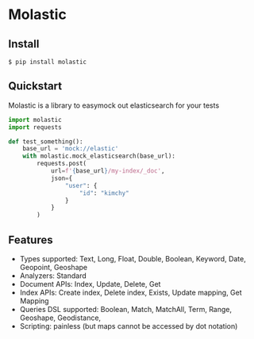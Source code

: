 # Molastic

## Install

```console
$ pip install molastic
```

## Quickstart

Molastic is a library to easymock out elasticsearch for your tests

```python
import molastic
import requests

def test_something():
    base_url = 'mock://elastic'
    with molastic.mock_elasticsearch(base_url):
        requests.post(
            url=f'{base_url}/my-index/_doc',
            json={ 
                "user": {
                    "id": "kimchy"
                } 
            }
        )
```

## Features

- Types supported: Text, Long, Float, Double, Boolean, Keyword, Date, Geopoint, Geoshape
- Analyzers: Standard
- Document APIs: Index, Update, Delete, Get
- Index APIs: Create index, Delete index, Exists, Update mapping, Get Mapping
- Queries DSL supported: Boolean, Match, MatchAll, Term, Range, Geoshape, Geodistance, 
- Scripting: painless (but maps cannot be accessed by dot notation)

